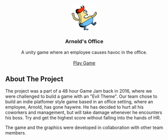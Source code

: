 <!-- PROJECT LOGO -->
<br />
<p align="center">
  <a ![LOGO](aim.png)>
       <img src="Assets/Player/Textures/aim.png" alt="Logo" width="80" height="80">
  </a>

  <h3 align="center">Arnold's Office</h3>

  <p align="center">
    A unity game where an employee causes havoc in the office.
    <br />
    <br />
    <a href="https://shafinmohammad.github.io/Arnolds-Office/">Play Game</a>
  </p>
</p>

<!-- ABOUT THE PROJECT -->
## About The Project

The project was a part of a 48 hour Game Jam back in 2016, where we were challenged to build a game with an "Evil Theme". Our team chose to build an indie platfomer style game based in an office setting, where an employee, Arnold, has gone haywire. He has decided to hurt all his coworkers and management, but will take damage whenever he encounters his boss. Try and get the highest score without falling into the hands of HR.

The game and the graphics were developed in collaboration with other team members.
